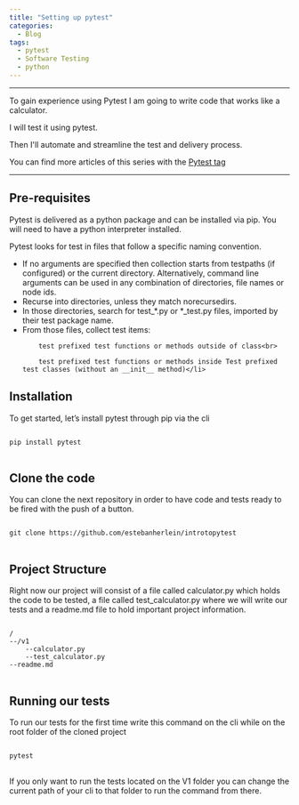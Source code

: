 ```yaml
---
title: "Setting up pytest"
categories:
  - Blog
tags:
  - pytest
  - Software Testing
  - python
---
```

<hr>
To gain experience using Pytest I am going to write code that works like a calculator.

I will test it using pytest.

Then I'll automate and streamline the test and delivery process.

You can find more articles of this series with the  <a href="https://estebanherlein.github.io/tags/#pytest">Pytest tag</a>  
<hr>

<h2>Pre-requisites</h2>

Pytest is delivered as a python package and can be installed via pip. You will need to have a python interpreter installed.

Pytest looks for test in files that follow a specific naming convention.

<ul>
<li>If no arguments are specified then collection starts from testpaths (if configured) or the current directory. Alternatively, command line arguments can be used in any combination of directories, file names or node ids.</li>
<li>Recurse into directories, unless they match norecursedirs.</li>
<li>In those directories, search for test_*.py or *_test.py files, imported by their test package name.</li>
<li>From those files, collect test items:<br>

        test prefixed test functions or methods outside of class<br>

        test prefixed test functions or methods inside Test prefixed test classes (without an __init__ method)</li>

</ul>

<h2>Installation</h2>

To get started, let’s install pytest through pip via the cli

<pre>
<code>
pip install pytest
</code>
</pre>


<h2>Clone the code</h2>

You can clone the next repository in order to have code and tests ready to be fired with the push of a button.

<pre>
<code>
git clone https://github.com/estebanherlein/introtopytest
</code>
</pre>



<h2>Project Structure</h2>

Right now our project will consist of a file called calculator.py which holds the code to be tested,  a file called test_calculator.py where we will write our tests and a readme.md file to hold important project information.
<pre>
<code>
/
--/v1
	--calculator.py
	--test_calculator.py
--readme.md
</code>
</pre>

<h2>Running our tests</h2>

To run our tests for the first time write this command on the cli while on the root folder of the cloned project

<pre>
<code>
pytest
</code>
</pre>

If you only want to run the tests located on the V1 folder you can change the current path of your cli to that folder to run the command from there.


